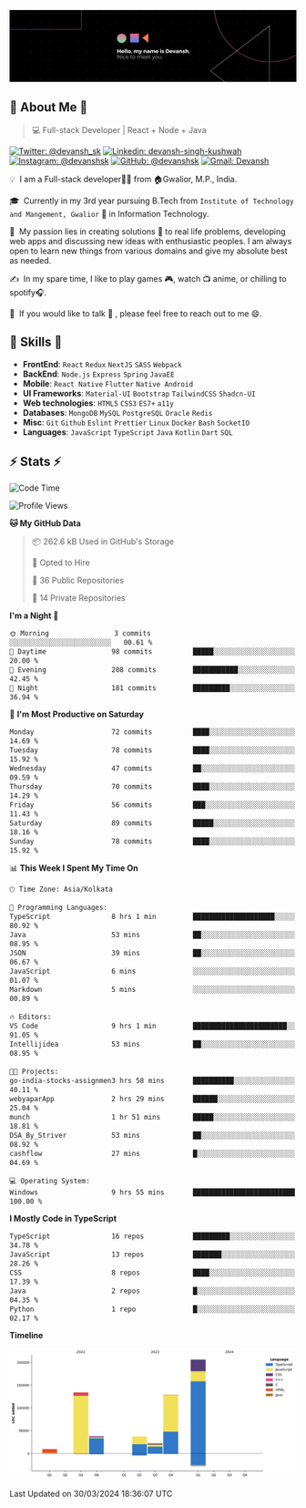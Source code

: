 ![Banner](./Devansh%20Singh%20Banner.png)

## 👋 About Me 👋

> 💻 Full-stack Developer | React + Node + Java

[![Twitter: @devansh_sk](https://img.shields.io/twitter/follow/devansh_sk?style=social)](https://twitter.com/devansh_sk)
[![Linkedin: devansh-singh-kushwah](https://img.shields.io/badge/-Devansh%20Singh%20Kushwah-blue?style=flat-square&logo=Linkedin&logoColor=white&link=https://www.linkedin.com/in/devanshsk/)](https://www.linkedin.com/in/devanshsk/)
[![Instagram: @devanshsk](https://img.shields.io/badge/-devanshsk-E4405F?style=flat-square&logo=instagram&logoColor=white)](https://instagram.com/devanshsk)
[![GitHub: @devanshsk](https://img.shields.io/github/followers/devanshsk?label=follow&style=social)](https://github.com/devanshsk)
[![Gmail: Devansh](https://img.shields.io/badge/Gmail-D14836?style=flat-square&logo=gmail&logoColor=white)](mailto:work.devanshsk@gmail.com)

💡 &nbsp;I am a Full-stack developer🧑‍💻 from 🏠Gwalior, M.P., India.

🎓 &nbsp;Currently in my 3rd year pursuing B.Tech from `Institute of Technology and Mangement, Gwalior` 🏫 in Information Technology.

🌱 &nbsp;My passion lies in creating solutions 🚩 to real life problems, developing web apps and discussing new ideas with enthusiastic peoples.
I am always open to learn new things from various domains and give my absolute best as needed.

✍️ &nbsp;In my spare time, I like to play games 🎮, watch 📺 anime, or chilling to spotify🎧.

💬 &nbsp;If you would like to talk 👋 , please feel free to reach out to me 😄.

##  🎉 Skills  🎉
- **FrontEnd**: `React` `Redux` `NextJS` `SASS` `Webpack`
- **BackEnd**: `Node.js` `Express` `Spring` `JavaEE`
- **Mobile**: `React Native` `Flutter` `Native Android`
- **UI Frameworks**: `Material-UI` `Bootstrap` `TailwindCSS` `Shadcn-UI`
- **Web technologies**: `HTML5` `CSS3` `ES7+` `a11y`
- **Databases**: `MongoDB` `MySQL` `PostgreSQL` `Oracle` `Redis`
- **Misc**: `Git` `Github` `Eslint` `Prettier` `Linux` `Docker` `Bash` `SocketIO`
- **Languages**: `JavaScript` `TypeScript` `Java` `Kotlin` `Dart` `SQL`

## ⚡ Stats ⚡
<!--START_SECTION:waka-->
![Code Time](http://img.shields.io/badge/Code%20Time-136%20hrs%2019%20mins-blue)

![Profile Views](http://img.shields.io/badge/Profile%20Views-0-blue)

**🐱 My GitHub Data** 

> 📦 262.6 kB Used in GitHub's Storage 
 > 
> 💼 Opted to Hire
 > 
> 📜 36 Public Repositories 
 > 
> 🔑 14 Private Repositories 
 > 
**I'm a Night 🦉** 

```text
🌞 Morning                3 commits           ░░░░░░░░░░░░░░░░░░░░░░░░░   00.61 % 
🌆 Daytime                98 commits          █████░░░░░░░░░░░░░░░░░░░░   20.00 % 
🌃 Evening                208 commits         ███████████░░░░░░░░░░░░░░   42.45 % 
🌙 Night                  181 commits         █████████░░░░░░░░░░░░░░░░   36.94 % 
```
📅 **I'm Most Productive on Saturday** 

```text
Monday                   72 commits          ████░░░░░░░░░░░░░░░░░░░░░   14.69 % 
Tuesday                  78 commits          ████░░░░░░░░░░░░░░░░░░░░░   15.92 % 
Wednesday                47 commits          ██░░░░░░░░░░░░░░░░░░░░░░░   09.59 % 
Thursday                 70 commits          ████░░░░░░░░░░░░░░░░░░░░░   14.29 % 
Friday                   56 commits          ███░░░░░░░░░░░░░░░░░░░░░░   11.43 % 
Saturday                 89 commits          █████░░░░░░░░░░░░░░░░░░░░   18.16 % 
Sunday                   78 commits          ████░░░░░░░░░░░░░░░░░░░░░   15.92 % 
```


📊 **This Week I Spent My Time On** 

```text
🕑︎ Time Zone: Asia/Kolkata

💬 Programming Languages: 
TypeScript               8 hrs 1 min         ████████████████████░░░░░   80.92 % 
Java                     53 mins             ██░░░░░░░░░░░░░░░░░░░░░░░   08.95 % 
JSON                     39 mins             ██░░░░░░░░░░░░░░░░░░░░░░░   06.67 % 
JavaScript               6 mins              ░░░░░░░░░░░░░░░░░░░░░░░░░   01.07 % 
Markdown                 5 mins              ░░░░░░░░░░░░░░░░░░░░░░░░░   00.89 % 

🔥 Editors: 
VS Code                  9 hrs 1 min         ███████████████████████░░   91.05 % 
Intellijidea             53 mins             ██░░░░░░░░░░░░░░░░░░░░░░░   08.95 % 

🐱‍💻 Projects: 
go-india-stocks-assignmen3 hrs 58 mins       ██████████░░░░░░░░░░░░░░░   40.11 % 
webyaparApp              2 hrs 29 mins       ██████░░░░░░░░░░░░░░░░░░░   25.04 % 
munch                    1 hr 51 mins        █████░░░░░░░░░░░░░░░░░░░░   18.81 % 
DSA_By_Striver           53 mins             ██░░░░░░░░░░░░░░░░░░░░░░░   08.92 % 
cashflow                 27 mins             █░░░░░░░░░░░░░░░░░░░░░░░░   04.69 % 

💻 Operating System: 
Windows                  9 hrs 55 mins       █████████████████████████   100.00 % 
```

**I Mostly Code in TypeScript** 

```text
TypeScript               16 repos            █████████░░░░░░░░░░░░░░░░   34.78 % 
JavaScript               13 repos            ███████░░░░░░░░░░░░░░░░░░   28.26 % 
CSS                      8 repos             ████░░░░░░░░░░░░░░░░░░░░░   17.39 % 
Java                     2 repos             █░░░░░░░░░░░░░░░░░░░░░░░░   04.35 % 
Python                   1 repo              █░░░░░░░░░░░░░░░░░░░░░░░░   02.17 % 
```



**Timeline**

![Lines of Code chart](https://raw.githubusercontent.com/DevanshSK/DevanshSK/main/assets/bar_graph.png)


 Last Updated on 30/03/2024 18:36:07 UTC
<!--END_SECTION:waka-->
